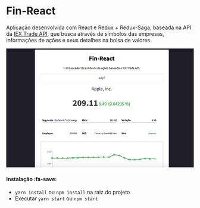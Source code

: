 # Fin-React

Aplicação desenvolvida com React e Redux + Redux-Saga, baseada na API da [IEX Trade API](https://iexcloud.io/docs/api/ "IEX Trade"), que busca através de símbolos das empresas, informações de ações e seus detalhes na bolsa de valores.

![Imagem do projeto](screenshot.png)

#### Instalação :fa-save:

  - `yarn install` ou `npm install` na raiz do projeto
  - Executar `yarn start` ou `npm start`
